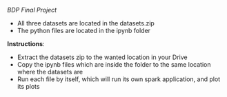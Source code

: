 *BDP Final Project*

- All three datasets are located in the datasets.zip
- The python files are located in the ipynb folder

**Instructions**:

- Extract the datasets zip to the wanted location in your Drive
- Copy the ipynb files which are inside the folder to the same location where the datasets are
- Run each file by itself, which will run its own spark application, and plot its plots
